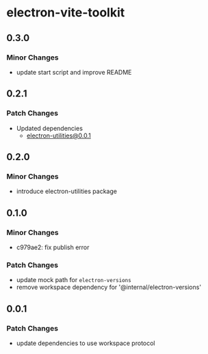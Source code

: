 # electron-vite-toolkit

## 0.3.0

### Minor Changes

- update start script and improve README

## 0.2.1

### Patch Changes

- Updated dependencies
  - electron-utilities@0.0.1

## 0.2.0

### Minor Changes

- introduce electron-utilities package

## 0.1.0

### Minor Changes

- c979ae2: fix publish error

### Patch Changes

- update mock path for `electron-versions`
- remove workspace dependency for '@internal/electron-versions'

## 0.0.1

### Patch Changes

- update dependencies to use workspace protocol
